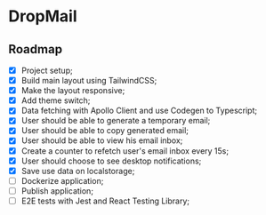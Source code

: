 # DropMail

## Roadmap

- [x] Project setup;
- [x] Build main layout using TailwindCSS;
- [x] Make the layout responsive;
- [x] Add theme switch;
- [x] Data fetching with Apollo Client and use Codegen to Typescript;
- [x] User should be able to generate a temporary email;
- [x] User should be able to copy generated email;
- [x] User should be able to view his email inbox;
- [x] Create a counter to refetch user's email inbox every 15s;
- [x] User should choose to see desktop notifications;
- [x] Save use data on localstorage;
- [ ] Dockerize application;
- [ ] Publish application;
- [ ] E2E tests with Jest and React Testing Library;
